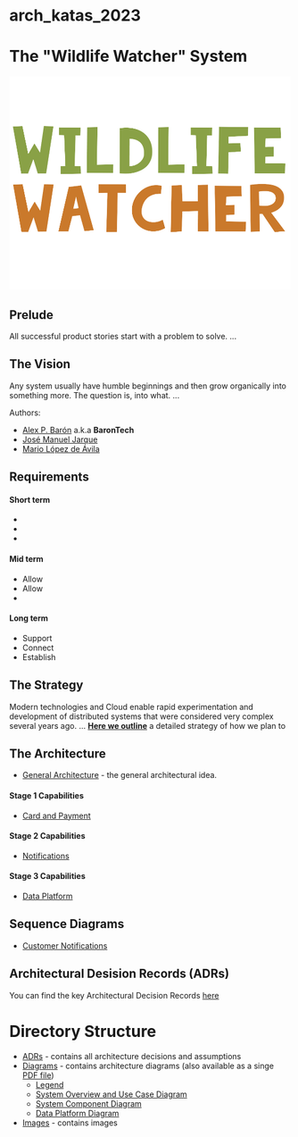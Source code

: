 # arch_katas_2023
# The "Wildlife Watcher" System  

![image](./Images/WW-logo_1000px-wide.png)

## Prelude  

All successful product stories start with a problem to solve.
...

## The Vision  

Any system usually have humble beginnings and then grow organically into something more. The question is, into what.
...

Authors:
* [Alex P. Barón](https://www.linkedin.com/in/alexperezbaron) a.k.a **BaronTech**
* [José Manuel Jarque](https://www.linkedin.com/in/josemanueljarque)
* [Mario López de Ávila](https://www.linkedin.com/in/lopezdeavila)

## Requirements  

#### Short term  

* 
* 
* 

#### Mid term  

* Allow 
* Allow 
* 

#### Long term  

* Support 
* Connect 
* Establish

##  The Strategy  

Modern technologies and Cloud enable rapid experimentation and development of distributed systems that were considered very complex several years ago.
...
 __[Here we outline](./Strategy.md)__ a detailed strategy of how we plan to  

## The Architecture  

* [General Architecture](./GeneralArchitecture.md) - the general architectural idea.

#### Stage 1 Capabilities  

* [Card and Payment](./Key%20Capabilities/Card%20and%20Payment.md)


#### Stage 2 Capabilities  

* [Notifications](./Key%20Capabilities/Notifications.md)

#### Stage 3 Capabilities  

* [Data Platform](./Key%20Capabilities/Data%20Platform.md)

## Sequence  Diagrams

* [Customer Notifications](./Sequence%20Diagrams/CustomerNotifications.png)

## Architectural Desision Records (ADRs)

You can find the key Architectural Decision Records [here](./ADRs/)  

# Directory Structure

- [ADRs](./ADRs/) - contains all architecture decisions and assumptions
- [Diagrams](./diagrams/) - contains architecture diagrams (also available as a singe [PDF file](./diagrams/System%20Component%20Diagram%20-%20Platform.pdf))
	- [Legend](./diagrams/Legend.jpg)
	- [System Overview and Use Case Diagram](./diagrams/System%20Overview%20and%20Use%20Case%20Diagram%20-%20Platform.jpeg)
	- [System Component Diagram](./diagrams/System%20Component%20Diagram%20-%20Platform.jpeg)
	- [Data Platform Diagram](./diagrams/Data%20Platform%20Diagram.jpg)
- [Images](./Images/) - contains images
